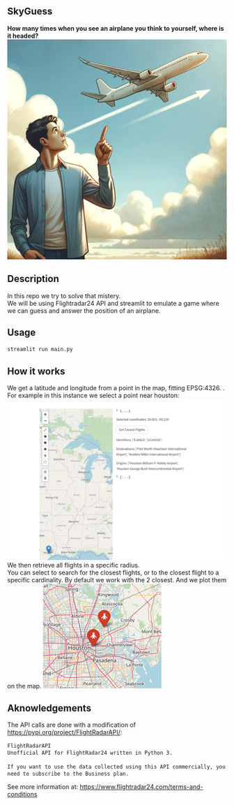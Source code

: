## SkyGuess
**How many times when you see an airplane you think to yourself, where is it headed?**
![](./assets/airplane.jpg)
## Description
In this repo we try to solve that mistery.  
We will be using Flightradar24 API and streamlit to emulate a game where we can guess and answer the position of an airplane.  

## Usage
```bash
streamlit run main.py
```


## How it works
We get a latitude and longitude from a point in the map, fitting EPSG:4326. .
For example in this instance we select a point near houston:
![](./assets/select_point.png)
We then retrieve all flights in a specific radius.  
You can select to search for the closest flights, or to the closest flight to a specific cardinality.
By default we work with the 2 closest. And we plot them on the map.
![](./assets/location.PNG)

## Aknowledgements
The API calls are done with a modification of https://pypi.org/project/FlightRadarAPI/:
```
FlightRadarAPI
Unofficial API for FlightRadar24 written in Python 3.

If you want to use the data collected using this API commercially, you need to subscribe to the Business plan.

```
See more information at: https://www.flightradar24.com/terms-and-conditions
